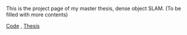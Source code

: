 This is the project page of my master thesis, dense object SLAM. (To be filled with more contents)

[Code](https://github.com/khuang93/MT_ObjSLAM) , 
[Thesis](./resources/MT_ObjSLAM_LaTeX.pdf)